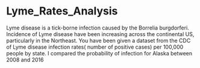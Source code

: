 # Lyme_Rates_Analysis
Lyme disease is a tick-borne infection caused by the Borrelia burgdorferi. Incidence of Lyme disease have been increasing across the continental US, particularly in the Northeast. You have been given a dataset from the CDC of Lyme disease infection rates( number of positive cases) per 100,000 people by state.
I compared the probability of infection for Alaska between 2008 and 2016
